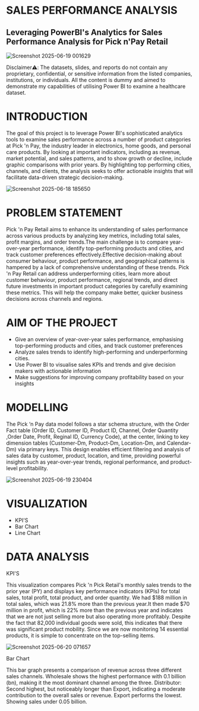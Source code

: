 # SALES PERFORMANCE ANALYSIS
## Leveraging PowerBI's Analytics for Sales Performance Analysis for Pick n'Pay Retail

![Screenshot 2025-06-19 001629](https://github.com/user-attachments/assets/85cb671d-a5ae-41b8-87e1-fefddcb44a64)

 Disclaimer⚠️: The datasets, slides, and reports do not contain any proprietary, confidential, or sensitive information from the listed companies, institutions, or individuals. All the content is dummy and aimed to demonstrate my capabilities of utilising Power BI to examine a healthcare dataset.

 # INTRODUCTION
 The goal of this project is to leverage Power BI's sophisticated analytics tools to examine sales performance across a number of product categories at Pick 'n Pay, the industry leader in electronics, home goods, and personal care products. By looking at important indicators, including as revenue, market potential, and sales patterns, and to show growth or decline, include graphic comparisons with prior years.  By highlighting top performing cities, channels, and clients, the analysis seeks to offer actionable insights that will facilitate data-driven strategic decision-making. 

 

![Screenshot 2025-06-18 185650](https://github.com/user-attachments/assets/ececf404-cc3b-4c61-b929-cd905516f78c)

# PROBLEM STATEMENT
Pick 'n Pay Retail aims to enhance its understanding of sales performance across various products by analyzing key metrics, including total sales, profit margins, and order trends.The main challenge is to compare year-over-year performance, identify top-performing products and cities, and track customer preferences effectively.Effective decision-making about consumer behaviour, product performance, and geographical patterns is hampered by a lack of comprehensive understanding of these trends. Pick 'n Pay Retail can address underperforming cities, learn more about customer behaviour, product performance, regional trends, and direct future investments in important product categories by carefully examining these metrics. This will help the company make better, quicker business decisions across channels and regions.

# AIM OF THE PROJECT
- Give an overview of year-over-year sales performance, emphasising top-performing products and cities, and track customer preferences
- Analyze sales trends to identify high-performing and underperforming cities.
- Use Power BI to visualise sales KPIs and trends and give decision makers with actionable information
- Make suggestions for improving company profitability based on your insights

# MODELLING
The Pick ‘n Pay data model follows a star schema structure, with the Order Fact table (Order ID, Customer ID, Product ID, Channel, Order Quantity ,Order Date, Profit, Reginal ID, Currency Code), at the center, linking to key dimension tables (Customer-Dm, Product-Dm, Location-Dm, and Calendar-Dm) via primary keys. This design enables efficient filtering and analysis of sales data by customer, product, location, and time, providing powerful insights such as year-over-year trends, regional performance, and product-level profitability.



![Screenshot 2025-06-19 230404](https://github.com/user-attachments/assets/6be0a340-cd0b-46a9-b211-d9ea630d5e97)

# VISUALIZATION
- KPI'S
- Bar Chart
- Line Chart

# DATA ANALYSIS

KPI'S

This visualization compares Pick 'n Pick Retail's monthly sales trends to the prior year (PY) and displays key performance indicators (KPIs) for total sales, total profit, total product, and order quantity. We had $188 million in total sales, which was 21.8% more than the previous year.It then made $70 million in profit, which is 22% more than the previous year and indicates that we are not just selling more but also operating more profitably. Despite the fact that 82,000 individual goods were sold, this indicates that there was significant product mobility.
Since we are now monitoring 14 essential products, it is simple to concentrate on the top-selling items.


![Screenshot 2025-06-20 071657](https://github.com/user-attachments/assets/00f8ac73-1eb0-45b2-9233-a1120e953646)

Bar Chart

This bar graph presents a comparison of revenue across three different sales channels. Wholesale shows the highest performance with 0.1 billion (bn), making it the most dominant channel among the three. Distributor: Second highest, but noticeably longer than Export, indicating a moderate contribution to the overall sales or revenue. Export performs the lowest.
 Showing sales under 0.05 billion.
